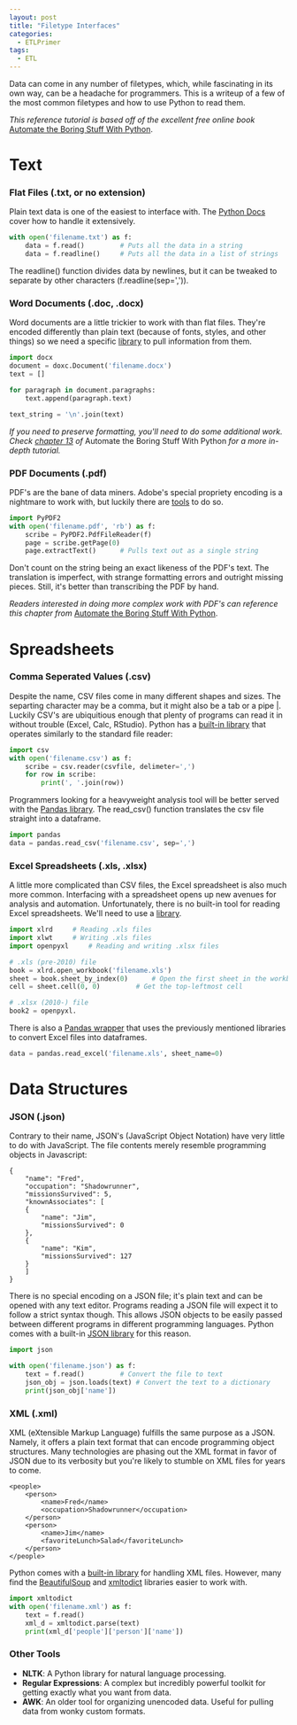 ```yaml
---
layout: post
title: "Filetype Interfaces"
categories:
  - ETLPrimer
tags:
  - ETL
---
```


Data can come in any number of filetypes, which, while fascinating in its own way, can be a headache for programmers. This is a writeup of a few of the most common filetypes and how to use Python to read them.

*This reference tutorial is based off of the excellent free online book* [Automate the Boring Stuff With Python](https://automatetheboringstuff.com).

# Text

### Flat Files (.txt, or no extension)

Plain text data is one of the easiest to interface with. The [Python Docs](https://docs.python.org/3/tutorial/inputoutput.html) cover how to handle it extensively. 

```python
with open('filename.txt') as f:
	data = f.read()			# Puts all the data in a string
	data = f.readline()		# Puts all the data in a list of strings
```

The readline() function divides data by newlines, but it can be tweaked to separate by other characters (f.readline(sep=',')). 


### Word Documents (.doc, .docx)

Word documents are a little trickier to work with than flat files. They're encoded differently than plain text (because of fonts, styles, and other things) so we need a specific [library](https://python-docx.readthedocs.io/en/latest/) to pull information from them.

```python
import docx
document = doxc.Document('filename.docx')
text = []

for paragraph in document.paragraphs:
	text.append(paragraph.text)

text_string = '\n'.join(text)
```

*If you need to preserve formatting, you'll need to do some additional work. Check [chapter 13](https://automatetheboringstuff.com/chapter13/) of* Automate the Boring Stuff With Python *for a more in-depth tutorial.*

### PDF Documents (.pdf)

PDF's are the bane of data miners. Adobe's special propriety encoding is a nightmare to work with, but luckily there are [tools](https://pythonhosted.org/PyPDF2/) to do so.

```python
import PyPDF2
with open('filename.pdf', 'rb') as f:
	scribe = PyPDF2.PdfFileReader(f)
	page = scribe.getPage(0)
	page.extractText()		# Pulls text out as a single string
```

Don't count on the string being an exact likeness of the PDF's text. The translation is imperfect, with strange formatting errors and outright missing pieces. Still, it's better than transcribing the PDF by hand.

*Readers interested in doing more complex work with PDF's can reference this chapter from* [Automate the Boring Stuff With Python](https://automatetheboringstuff.com/chapter13/).

# Spreadsheets

### Comma Seperated Values (.csv)

Despite the name, CSV files come in many different shapes and sizes. The separting character may be a comma, but it might also be a tab or a pipe \|. Luckily CSV's are ubiquitious enough that plenty of programs can read it in without trouble (Excel, Calc, RStudio). Python has a [built-in library](https://docs.python.org/3/library/csv.html) that operates similarly to the standard file reader:


```python
import csv
with open('filename.csv') as f:
	scribe = csv.reader(csvfile, delimeter=',')
	for row in scribe:
		print(', '.join(row))
```

Programmers looking for a heavyweight analysis tool will be better served with the [Pandas library](https://pandas.pydata.org/pandas-docs/stable/generated/pandas.read_csv.html). The read_csv() function translates the csv file straight into a dataframe.

```python
import pandas
data = pandas.read_csv('filename.csv', sep=',')
```

### Excel Spreadsheets (.xls, .xlsx)

A little more complicated than CSV files, the Excel spreadsheet is also much more common. Interfacing with a spreadsheet opens up new avenues for analysis and automation. Unfortunately, there is no built-in tool for reading Excel spreadsheets. We'll need to use a [library](http://www.python-excel.org/).

```python
import xlrd		# Reading .xls files
import xlwt		# Writing .xls files
import openpyxl		# Reading and writing .xlsx files

# .xls (pre-2010) file
book = xlrd.open_workbook('filename.xls')
sheet = book.sheet_by_index(0)		# Open the first sheet in the workbook
cell = sheet.cell(0, 0)			# Get the top-leftmost cell

# .xlsx (2010-) file
book2 = openpyxl.

```

There is also a [Pandas wrapper](https://pandas.pydata.org/pandas-docs/stable/generated/pandas.read_excel.html) that uses the previously mentioned libraries to convert Excel files into dataframes.

```python
data = pandas.read_excel('filename.xls', sheet_name=0)
```

# Data Structures

### JSON (.json)

Contrary to their name, JSON's (JavaScript Object Notation) have very little to do with JavaScript. The file contents merely resemble programming objects in Javascript:

```
{
	"name": "Fred",
	"occupation": "Shadowrunner",
	"missionsSurvived": 5,
	"knownAssociates": [
	{
		"name": "Jim",
		"missionsSurvived": 0
	},
	{
		"name": "Kim",
		"missionsSurvived": 127
	}
	]
}
```

There is no special encoding on a JSON file; it's plain text and can be opened with any text editor. Programs reading a JSON file will expect it to follow a strict syntax though. This allows JSON objects to be easily passed between different programs in different programming languages. Python comes with a built-in [JSON library](https://docs.python.org/3/library/json.html) for this reason.

```python
import json

with open('filename.json') as f:
	text = f.read()			# Convert the file to text
	json_obj = json.loads(text)	# Convert the text to a dictionary
	print(json_obj['name'])			
```

### XML (.xml)

XML (eXtensible Markup Language) fulfills the same purpose as a JSON. Namely, it offers a plain text format that can encode programming object structures. Many technologies are phasing out the XML format in favor of JSON due to its verbosity but you're likely to stumble on XML files for years to come.

```
<people>
	<person>
		<name>Fred</name>
		<occupation>Shadowrunner</occupation>
	</person>
	<person>
		<name>Jim</name>
		<favoriteLunch>Salad</favoriteLunch>
	</person>
</people>
```

Python comes with a [built-in library](https://docs.python.org/3/library/xml.etree.elementtree.html) for handling XML files. However, many find the [BeautifulSoup](https://www.crummy.com/software/BeautifulSoup/bs4/doc/) and [xmltodict](https://pypi.python.org/pypi/xmltodict) libraries easier to work with.

```python
import xmltodict
with open('filename.xml') as f:
	text = f.read()
	xml_d = xmltodict.parse(text)
	print(xml_d['people']['person']['name'])
```

### Other Tools

* **NLTK**: A Python library for natural language processing.
* **Regular Expressions**: A complex but incredibly powerful toolkit for getting exactly what you want from data.
* **AWK**: An older tool for organizing unencoded data. Useful for pulling data from wonky custom formats. 